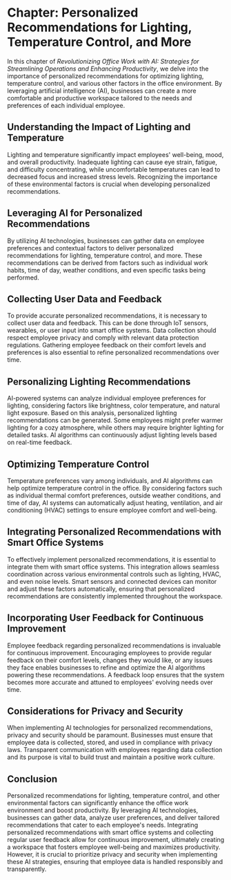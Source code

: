 Chapter: Personalized Recommendations for Lighting, Temperature Control, and More
=================================================================================

In this chapter of *Revolutionizing Office Work with AI: Strategies for Streamlining Operations and Enhancing Productivity*, we delve into the importance of personalized recommendations for optimizing lighting, temperature control, and various other factors in the office environment. By leveraging artificial intelligence (AI), businesses can create a more comfortable and productive workspace tailored to the needs and preferences of each individual employee.

Understanding the Impact of Lighting and Temperature
----------------------------------------------------

Lighting and temperature significantly impact employees' well-being, mood, and overall productivity. Inadequate lighting can cause eye strain, fatigue, and difficulty concentrating, while uncomfortable temperatures can lead to decreased focus and increased stress levels. Recognizing the importance of these environmental factors is crucial when developing personalized recommendations.

Leveraging AI for Personalized Recommendations
----------------------------------------------

By utilizing AI technologies, businesses can gather data on employee preferences and contextual factors to deliver personalized recommendations for lighting, temperature control, and more. These recommendations can be derived from factors such as individual work habits, time of day, weather conditions, and even specific tasks being performed.

Collecting User Data and Feedback
---------------------------------

To provide accurate personalized recommendations, it is necessary to collect user data and feedback. This can be done through IoT sensors, wearables, or user input into smart office systems. Data collection should respect employee privacy and comply with relevant data protection regulations. Gathering employee feedback on their comfort levels and preferences is also essential to refine personalized recommendations over time.

Personalizing Lighting Recommendations
--------------------------------------

AI-powered systems can analyze individual employee preferences for lighting, considering factors like brightness, color temperature, and natural light exposure. Based on this analysis, personalized lighting recommendations can be generated. Some employees might prefer warmer lighting for a cozy atmosphere, while others may require brighter lighting for detailed tasks. AI algorithms can continuously adjust lighting levels based on real-time feedback.

Optimizing Temperature Control
------------------------------

Temperature preferences vary among individuals, and AI algorithms can help optimize temperature control in the office. By considering factors such as individual thermal comfort preferences, outside weather conditions, and time of day, AI systems can automatically adjust heating, ventilation, and air conditioning (HVAC) settings to ensure employee comfort and well-being.

Integrating Personalized Recommendations with Smart Office Systems
------------------------------------------------------------------

To effectively implement personalized recommendations, it is essential to integrate them with smart office systems. This integration allows seamless coordination across various environmental controls such as lighting, HVAC, and even noise levels. Smart sensors and connected devices can monitor and adjust these factors automatically, ensuring that personalized recommendations are consistently implemented throughout the workspace.

Incorporating User Feedback for Continuous Improvement
------------------------------------------------------

Employee feedback regarding personalized recommendations is invaluable for continuous improvement. Encouraging employees to provide regular feedback on their comfort levels, changes they would like, or any issues they face enables businesses to refine and optimize the AI algorithms powering these recommendations. A feedback loop ensures that the system becomes more accurate and attuned to employees' evolving needs over time.

Considerations for Privacy and Security
---------------------------------------

When implementing AI technologies for personalized recommendations, privacy and security should be paramount. Businesses must ensure that employee data is collected, stored, and used in compliance with privacy laws. Transparent communication with employees regarding data collection and its purpose is vital to build trust and maintain a positive work culture.

Conclusion
----------

Personalized recommendations for lighting, temperature control, and other environmental factors can significantly enhance the office work environment and boost productivity. By leveraging AI technologies, businesses can gather data, analyze user preferences, and deliver tailored recommendations that cater to each employee's needs. Integrating personalized recommendations with smart office systems and collecting regular user feedback allow for continuous improvement, ultimately creating a workspace that fosters employee well-being and maximizes productivity. However, it is crucial to prioritize privacy and security when implementing these AI strategies, ensuring that employee data is handled responsibly and transparently.

